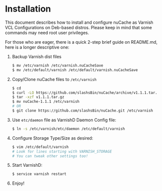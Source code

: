 Installation
============
This document describes how to install and configure nuCache as Varnish VCL 
Configurations on Deb-based distros. Please keep in mind that some commands may need root user privileges.

For those who are eager, there is a quick 2-step brief guide on README.md, 
here is a longer descriptive one:

1. Backup Varnish dist files

    ```bash
    $ mv /etc/varnish /etc/varnish.nuCacheSave
    $ mv /etc/default/varnish /etc/default/varnish.nuCacheSave
    ```

2. Copy/Clone nuCache files to `/etc/varnish`

	```bash
	$ cd
	$ curl -LO https://github.com/slashsBin/nuCache/archive/v1.1.1.tar.gz
	$ tar -xzf v1.1.1.tar.gz
	$ mv nuCache-1.1.1 /etc/varnish
	# OR
	$ git clone https://github.com/slashsBin/nuCache.git /etc/varnish
	```
	
3. Use `etc/daemon` file as VarnishD Daemon Config file:

	```bash
	$ ln -s /etc/varnish/etc/daemon /etc/default/varnish
	```
	
4. Configure Storage Type/Size as desired:

    ```bash
    $ vim /etc/default/varnish
    # Look for lines starting with VARNISH_STORAGE
    # You can tweak other settings too!
    
5. Start VarnishD:
    ```bash
    $ service varnish restart
    ```

6. Enjoy!
